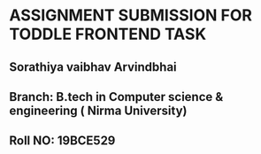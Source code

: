 # ASSIGNMENT SUBMISSION FOR TODDLE FRONTEND TASK
## Sorathiya vaibhav Arvindbhai
## Branch: B.tech in Computer science & engineering ( Nirma University)
## Roll NO: 19BCE529

